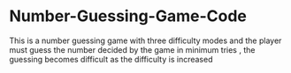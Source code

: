 # Number-Guessing-Game-Code
This is a number guessing game with three difficulty modes and the player must guess the number decided by the game in minimum tries , the guessing becomes difficult as the difficulty is increased
